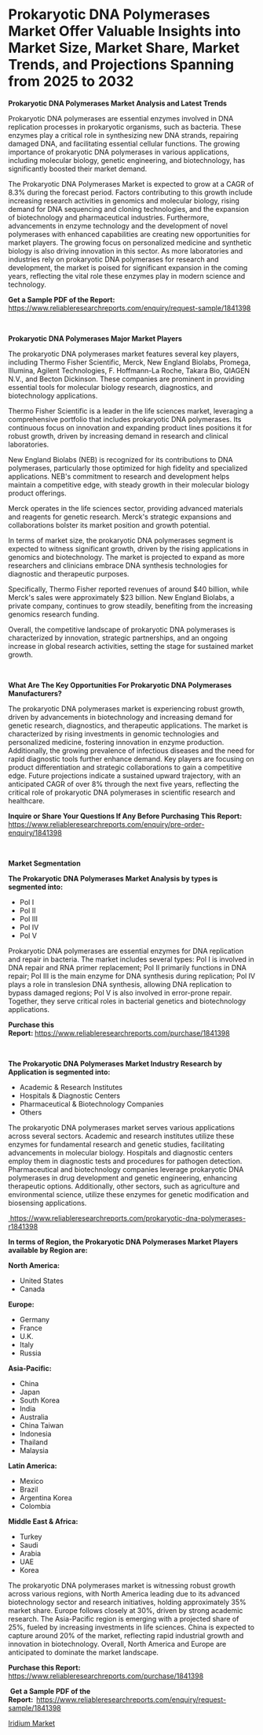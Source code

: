 <p><h1>Prokaryotic DNA Polymerases Market Offer Valuable Insights into Market Size, Market Share, Market Trends, and Projections Spanning from 2025 to 2032</h1></p><p><strong>Prokaryotic DNA Polymerases Market Analysis and Latest Trends</strong></p>
<p><p>Prokaryotic DNA polymerases are essential enzymes involved in DNA replication processes in prokaryotic organisms, such as bacteria. These enzymes play a critical role in synthesizing new DNA strands, repairing damaged DNA, and facilitating essential cellular functions. The growing importance of prokaryotic DNA polymerases in various applications, including molecular biology, genetic engineering, and biotechnology, has significantly boosted their market demand.</p><p>The Prokaryotic DNA Polymerases Market is expected to grow at a CAGR of 8.3% during the forecast period. Factors contributing to this growth include increasing research activities in genomics and molecular biology, rising demand for DNA sequencing and cloning technologies, and the expansion of biotechnology and pharmaceutical industries. Furthermore, advancements in enzyme technology and the development of novel polymerases with enhanced capabilities are creating new opportunities for market players. The growing focus on personalized medicine and synthetic biology is also driving innovation in this sector. As more laboratories and industries rely on prokaryotic DNA polymerases for research and development, the market is poised for significant expansion in the coming years, reflecting the vital role these enzymes play in modern science and technology.</p></p>
<p><strong>Get a Sample PDF of the Report:&nbsp;</strong> <a href="https://www.reliableresearchreports.com/enquiry/request-sample/1841398?utm_campaign=3446&utm_medium=2&utm_source=Github&utm_content=ia&utm_term=01042025&utm_id=prokaryotic-dna-polymerases">https://www.reliableresearchreports.com/enquiry/request-sample/1841398</a></p>
<p>&nbsp;</p>
<p><strong>Prokaryotic DNA Polymerases Major Market Players</strong></p>
<p><p>The prokaryotic DNA polymerases market features several key players, including Thermo Fisher Scientific, Merck, New England Biolabs, Promega, Illumina, Agilent Technologies, F. Hoffmann-La Roche, Takara Bio, QIAGEN N.V., and Becton Dickinson. These companies are prominent in providing essential tools for molecular biology research, diagnostics, and biotechnology applications.</p><p>Thermo Fisher Scientific is a leader in the life sciences market, leveraging a comprehensive portfolio that includes prokaryotic DNA polymerases. Its continuous focus on innovation and expanding product lines positions it for robust growth, driven by increasing demand in research and clinical laboratories. </p><p>New England Biolabs (NEB) is recognized for its contributions to DNA polymerases, particularly those optimized for high fidelity and specialized applications. NEB's commitment to research and development helps maintain a competitive edge, with steady growth in their molecular biology product offerings.</p><p>Merck operates in the life sciences sector, providing advanced materials and reagents for genetic research. Merck's strategic expansions and collaborations bolster its market position and growth potential.</p><p>In terms of market size, the prokaryotic DNA polymerases segment is expected to witness significant growth, driven by the rising applications in genomics and biotechnology. The market is projected to expand as more researchers and clinicians embrace DNA synthesis technologies for diagnostic and therapeutic purposes.</p><p>Specifically, Thermo Fisher reported revenues of around $40 billion, while Merck's sales were approximately $23 billion. New England Biolabs, a private company, continues to grow steadily, benefiting from the increasing genomics research funding.</p><p>Overall, the competitive landscape of prokaryotic DNA polymerases is characterized by innovation, strategic partnerships, and an ongoing increase in global research activities, setting the stage for sustained market growth.</p></p>
<p>&nbsp;</p>
<p><strong>What Are The Key Opportunities For Prokaryotic DNA Polymerases Manufacturers?</strong></p>
<p><p>The prokaryotic DNA polymerases market is experiencing robust growth, driven by advancements in biotechnology and increasing demand for genetic research, diagnostics, and therapeutic applications. The market is characterized by rising investments in genomic technologies and personalized medicine, fostering innovation in enzyme production. Additionally, the growing prevalence of infectious diseases and the need for rapid diagnostic tools further enhance demand. Key players are focusing on product differentiation and strategic collaborations to gain a competitive edge. Future projections indicate a sustained upward trajectory, with an anticipated CAGR of over 8% through the next five years, reflecting the critical role of prokaryotic DNA polymerases in scientific research and healthcare.</p></p>
<p><strong>Inquire or Share Your Questions If Any Before Purchasing This Report:</strong> <a href="https://www.reliableresearchreports.com/enquiry/pre-order-enquiry/1841398?utm_campaign=3446&utm_medium=2&utm_source=Github&utm_content=ia&utm_term=01042025&utm_id=prokaryotic-dna-polymerases">https://www.reliableresearchreports.com/enquiry/pre-order-enquiry/1841398</a></p>
<p>&nbsp;</p>
<p><strong>Market Segmentation</strong></p>
<p><strong>The Prokaryotic DNA Polymerases Market Analysis by types is segmented into:</strong></p>
<p><ul><li>Pol I</li><li>Pol II</li><li>Pol III</li><li>Pol IV</li><li>Pol V</li></ul></p>
<p><p>Prokaryotic DNA polymerases are essential enzymes for DNA replication and repair in bacteria. The market includes several types: Pol I is involved in DNA repair and RNA primer replacement; Pol II primarily functions in DNA repair; Pol III is the main enzyme for DNA synthesis during replication; Pol IV plays a role in translesion DNA synthesis, allowing DNA replication to bypass damaged regions; Pol V is also involved in error-prone repair. Together, they serve critical roles in bacterial genetics and biotechnology applications.</p></p>
<p><strong>Purchase this Report:&nbsp;</strong><a href="https://www.reliableresearchreports.com/purchase/1841398?utm_campaign=3446&utm_medium=2&utm_source=Github&utm_content=ia&utm_term=01042025&utm_id=prokaryotic-dna-polymerases">https://www.reliableresearchreports.com/purchase/1841398</a></p>
<p>&nbsp;</p>
<p><strong>The Prokaryotic DNA Polymerases Market Industry Research by Application is segmented into:</strong></p>
<p><ul><li>Academic & Research Institutes</li><li>Hospitals & Diagnostic Centers</li><li>Pharmaceutical & Biotechnology Companies</li><li>Others</li></ul></p>
<p><p>The prokaryotic DNA polymerases market serves various applications across several sectors. Academic and research institutes utilize these enzymes for fundamental research and genetic studies, facilitating advancements in molecular biology. Hospitals and diagnostic centers employ them in diagnostic tests and procedures for pathogen detection. Pharmaceutical and biotechnology companies leverage prokaryotic DNA polymerases in drug development and genetic engineering, enhancing therapeutic options. Additionally, other sectors, such as agriculture and environmental science, utilize these enzymes for genetic modification and biosensing applications.</p></p>
<p><a href="https://www.reliableresearchreports.com/prokaryotic-dna-polymerases-r1841398?utm_campaign=3446&utm_medium=2&utm_source=Github&utm_content=ia&utm_term=01042025&utm_id=prokaryotic-dna-polymerases">&nbsp;https://www.reliableresearchreports.com/prokaryotic-dna-polymerases-r1841398</a></p>
<p><strong>In terms of Region, the Prokaryotic DNA Polymerases Market Players available by Region are:</strong></p>
<p>
    <p> <strong> North America: </strong>
        <ul>
            <li>United States</li>
            <li>Canada</li>
        </ul>
        </p> 
    <p> <strong> Europe: </strong>
        <ul>
            <li>Germany</li>
            <li>France</li>
            <li>U.K.</li>
            <li>Italy</li>
            <li>Russia</li>
        </ul>
        </p> 
    <p> <strong> Asia-Pacific: </strong>
        <ul>
            <li>China</li>
            <li>Japan</li>
            <li>South Korea</li>
            <li>India</li>
            <li>Australia</li>
            <li>China Taiwan</li>
            <li>Indonesia</li>
            <li>Thailand</li>
            <li>Malaysia</li>
        </ul>
        </p> 
    <p> <strong> Latin America: </strong>
        <ul>
            <li>Mexico</li>
            <li>Brazil</li>
            <li>Argentina Korea</li>
            <li>Colombia</li>
        </ul>
        </p> 
    <p> <strong> Middle East & Africa: </strong>
        <ul>
            <li>Turkey</li>
            <li>Saudi</li>
            <li>Arabia</li>
            <li>UAE</li>
            <li>Korea</li>
        </ul>
    </p>
    </p>
<p><p>The prokaryotic DNA polymerases market is witnessing robust growth across various regions, with North America leading due to its advanced biotechnology sector and research initiatives, holding approximately 35% market share. Europe follows closely at 30%, driven by strong academic research. The Asia-Pacific region is emerging with a projected share of 25%, fueled by increasing investments in life sciences. China is expected to capture around 20% of the market, reflecting rapid industrial growth and innovation in biotechnology. Overall, North America and Europe are anticipated to dominate the market landscape.</p></p>
<p><strong>Purchase this Report: </strong><a href="https://www.reliableresearchreports.com/purchase/1841398?utm_campaign=3446&utm_medium=2&utm_source=Github&utm_content=ia&utm_term=01042025&utm_id=prokaryotic-dna-polymerases">https://www.reliableresearchreports.com/purchase/1841398</a></p>
<p>&nbsp;<strong>Get a Sample PDF of the Report:&nbsp;&nbsp;</strong><a href="https://www.reliableresearchreports.com/enquiry/request-sample/1841398?utm_campaign=3446&utm_medium=2&utm_source=Github&utm_content=ia&utm_term=01042025&utm_id=prokaryotic-dna-polymerases">https://www.reliableresearchreports.com/enquiry/request-sample/1841398</a></p>
<p><strong></strong></p>
<p><p><a href="https://github.com/lanuskarnajc/Market-Research-Report-List-1/blob/main/iridium-market.md?utm_campaign=3446&utm_medium=2&utm_source=Github&utm_content=ia&utm_term=01042025&utm_id=prokaryotic-dna-polymerases">Iridium Market</a></p></p>